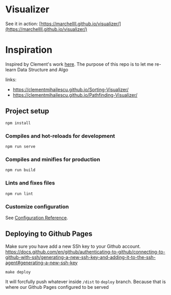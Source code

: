 # Visualizer

See it in action: [https://marchellll.github.io/visualizer/](https://marchellll.github.io/visualizer/)

# Inspiration

Inspired by Clement's work [here](https://www.youtube.com/watch?v=n4t_-NjY_Sg). The purpose of this repo is to let me re-learn Data Structure and Algo

links:
- https://clementmihailescu.github.io/Sorting-Visualizer/
- https://clementmihailescu.github.io/Pathfinding-Visualizer/


## Project setup
```
npm install
```

### Compiles and hot-reloads for development
```
npm run serve
```

### Compiles and minifies for production
```
npm run build
```

### Lints and fixes files
```
npm run lint
```

### Customize configuration
See [Configuration Reference](https://cli.vuejs.org/config/).

## Deploying to Github Pages
Make sure you have add a new SSh key to your Github account. https://docs.github.com/en/github/authenticating-to-github/connecting-to-github-with-ssh/generating-a-new-ssh-key-and-adding-it-to-the-ssh-agent#generating-a-new-ssh-key


```
make deploy
```

It will forcfully push whatever inside `/dist` to `deploy` branch. Because that is where our Github Pages configured to be served